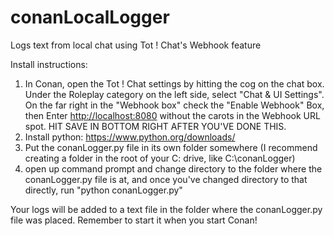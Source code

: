 # conanLocalLogger
Logs text from local chat using Tot ! Chat's Webhook feature

Install instructions:


1. In Conan, open the Tot ! Chat settings by hitting the cog on the chat box. Under the Roleplay category on the left side,  select "Chat & UI Settings". On the far right in the "Webhook box" check the "Enable Webhook" Box, then Enter <http://localhost:8080> without the carots in the Webhook URL spot. HIT SAVE IN BOTTOM RIGHT AFTER YOU'VE DONE THIS.
2. Install python: https://www.python.org/downloads/
3. Put the conanLogger.py file in its own folder somewhere (I recommend creating a folder in the root of your C: drive, like C:\conanLogger)
4. open up command prompt and change directory to the folder where the conanLogger.py file is at, and once you've changed directory to that directly, run "python conanLogger.py"

Your logs will be added to a text file in the folder where the conanLogger.py file was placed. Remember to start it when you start Conan!
